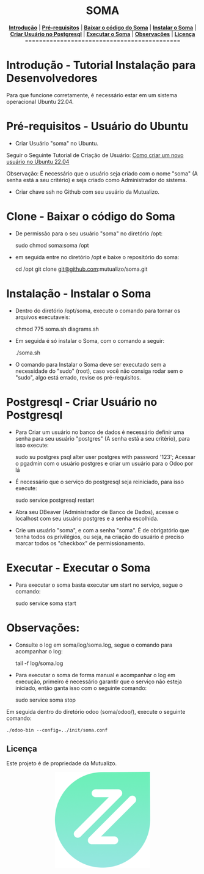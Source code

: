 <h1 align="center">SOMA</h1>

<p align="center">
<b><a href="#Introdução">Introdução</a></b>
|
<b><a href="#Pré-requisitos">Pré-requisitos</a></b>
|
<b><a href="#Clone">Baixar o código do Soma</a></b>
|
<b><a href="#Instalação">Instalar o Soma</a></b>
|
<b><a href="#Postgresql">Criar Usuário no Postgresql</a></b>
|
<b><a href="#Executar">Executar o Soma</a></b>
|
<b><a href="#Observações">Observações</a></b>
|
<b><a href="#Licença">Licença</a></b>
<br/>
============================================
</p>

# Introdução - Tutorial Instalação para Desenvolvedores

Para que funcione corretamente, é necessário estar em um sistema operacional Ubuntu 22.04.

# Pré-requisitos - Usuário do Ubuntu

* Criar Usuário "soma" no Ubuntu. 

Seguir o Seguinte Tutorial de Criação de Usuário: [Como criar um novo usuário no Ubuntu 22.04](https://pt.linux-console.net/?p=15024)

Observação: É necessário que o usuário seja criado com o nome "soma" (A senha está a seu critério) e seja criado como Administrador do sistema.

* Criar chave ssh no Github com seu usuário da Mutualizo.

# Clone - Baixar o código do Soma

* De permissão para o seu usuário "soma" no diretório /opt:


    sudo chmod soma:soma /opt

* em seguida entre no diretório /opt e baixe o repositório do soma:


    cd /opt
    git clone git@github.com:mutualizo/soma.git

# Instalação - Instalar o Soma

* Dentro do diretório /opt/soma, execute o comando para tornar os arquivos executaveis:


    chmod 775 soma.sh diagrams.sh   

* Em seguida é só instalar o Soma, com o comando a seguir:


    ./soma.sh

* O comando para Instalar o Soma deve ser executado sem a necessidade do "sudo" (root), caso você não consiga rodar sem o "sudo", algo está errado, revise os pré-requisitos.

# Postgresql - Criar Usuário no Postgresql

* Para Criar um usuário no banco de dados é necessário definir uma senha para seu usuário "postgres" (A senha está a seu critério), para isso execute:

    
    sudo su postgres
    psql 
    alter user postgres with password '123';
    Acessar o pgadmin com o usuário postgres e criar um usuário para o Odoo por lá

* É necessário que o serviço do postgresql seja reiniciado, para isso execute:


    sudo service postgresql restart

* Abra seu DBeaver (Administrador de Banco de Dados), acesse o localhost com seu usuário postgres e a senha escolhida.

* Crie um usuário "soma", e com a senha "soma". É de obrigatório que tenha todos os privilégios, ou seja, na criação do usuário é preciso marcar todos os "checkbox" de permissionamento.

# Executar - Executar o Soma

* Para executar o soma basta executar um start no serviço, segue o comando:


    sudo service soma start

# Observações:

* Consulte o log em soma/log/soma.log, segue o comando para acompanhar o log:

    
    tail -f log/soma.log

* Para executar o soma de forma manual e acompanhar o log em execução, primeiro é necessário garantir que o serviço não esteja iniciado, então ganta isso com o seguinte comando:


    sudo service soma stop

Em seguida dentro do diretório odoo (soma/odoo/), execute o seguinte comando:
  

    ./odoo-bin --config=../init/soma.conf

## Licença

Este projeto é de propriedade da Mutualizo.

<p align="center">
<a name="top" href="https://www.mutualizo.com.br/"><img src="https://github.com/mutualizo/soma/blob/Develop/icon.png" width="250"></a>
</p>
